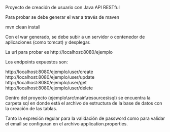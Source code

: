 Proyecto de creación de usuario con Java API RESTful

Para probar se debe generar el war a través de maven

mvn clean install

Con el war generado, se debe subir a un servidor o contenedor de aplicaciones (como tomcat) y desplegar.

La url para probar es http://localhost:8080/ejemplo

Los endpoints expuestos son:

http://localhost:8080/ejemplo/user/create
http://localhost:8080/ejemplo/user/update
http://localhost:8080/ejemplo/user/get
http://localhost:8080/ejemplo/user/delete

Dentro del proyecto (ejemplo\src\main\resources\sql) se encuentra la carpeta sql en donde está el archivo de estructura de la base de datos con la creación de las tablas.

Tanto la expresión regular para la validación de password como para validar el email se configuran en el archivo application.properties.